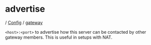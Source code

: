 # advertise

/ [Config](../../index.md) / [gateway](../index.md) 

`<host>:<port>` to advertise how this server can be contacted by
other gateway members. This is useful in setups with NAT.

